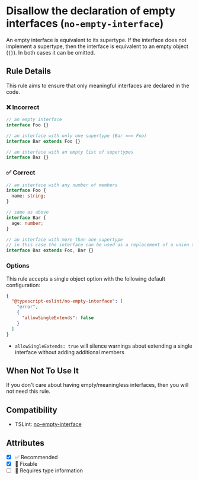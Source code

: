 # Disallow the declaration of empty interfaces (`no-empty-interface`)

An empty interface is equivalent to its supertype. If the interface does not implement a supertype, then
the interface is equivalent to an empty object (`{}`). In both cases it can be omitted.

## Rule Details

This rule aims to ensure that only meaningful interfaces are declared in the code.

<!--tabs-->

### ❌ Incorrect

```ts
// an empty interface
interface Foo {}

// an interface with only one supertype (Bar === Foo)
interface Bar extends Foo {}

// an interface with an empty list of supertypes
interface Baz {}
```

### ✅ Correct

```ts
// an interface with any number of members
interface Foo {
  name: string;
}

// same as above
interface Bar {
  age: number;
}

// an interface with more than one supertype
// in this case the interface can be used as a replacement of a union type.
interface Baz extends Foo, Bar {}
```

<!--/tabs-->

### Options

This rule accepts a single object option with the following default configuration:

```json
{
  "@typescript-eslint/no-empty-interface": [
    "error",
    {
      "allowSingleExtends": false
    }
  ]
}
```

- `allowSingleExtends: true` will silence warnings about extending a single interface without adding additional members

## When Not To Use It

If you don't care about having empty/meaningless interfaces, then you will not need this rule.

## Compatibility

- TSLint: [no-empty-interface](https://palantir.github.io/tslint/rules/no-empty-interface/)

## Attributes

- [x] ✅ Recommended
- [x] 🔧 Fixable
- [ ] 💭 Requires type information
